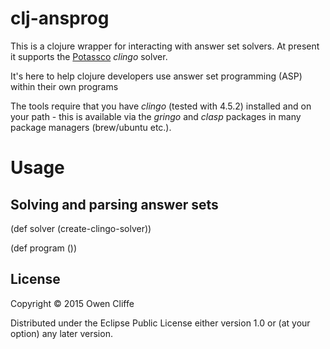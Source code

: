 # clj-ansprog

This is a clojure wrapper for interacting with answer set solvers. At present it supports the
[Potassco](http://potassco.sourceforge.net/)  *clingo*
solver.

It's here to help  clojure developers use answer set programming (ASP) within their own programs

The tools require that you have *clingo*  (tested with 4.5.2)  installed and on your path - this is available via the
*gringo* and *clasp* packages in many package managers (brew/ubuntu etc.).

# Usage

## Solving and parsing answer sets


   (def solver (create-clingo-solver))

   (def program ())


## License

Copyright © 2015 Owen Cliffe

Distributed under the Eclipse Public License either version 1.0 or (at
your option) any later version.
